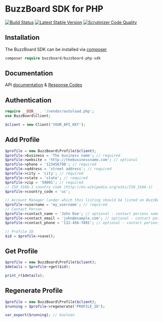 # BuzzBoard SDK for PHP

[![Build Status](https://scrutinizer-ci.com/g/buzzboard/buzzboard-php-sdk/badges/build.png?b=master)](https://travis-ci.org/buzzboard/buzzboard-php-sdk)
[![Latest Stable Version](https://img.shields.io/badge/Latest%20Stable-master-blue.svg)](https://packagist.org/packages/buzzboard/buzzboard-php-sdk)
[![Scrutinizer Code Quality](https://scrutinizer-ci.com/g/BuzzBoard/buzzboard-php-sdk/badges/quality-score.png?b=master)](https://scrutinizer-ci.com/g/BuzzBoard/buzzboard-php-sdk/?branch=master)

## Installation
The BuzzBoard SDK can be installed via [composer](https://getcomposer.org/)
```php
composer require buzzboard/buzzboard-php-sdk
```

## Documentation
API [documentation](https://api.buzzboard.com/documentation) &amp; [Response Codes](https://api.buzzboard.com/documentation/#api-ResponseCodes)

## Authentication
```php
require __DIR__ . '/vendor/autoload.php';
use BuzzBoard\Client;

$client = new Client('YOUR_API_KEY');
```

## Add Profile
```php
$profile = new BuzzBoard\Profile($client);
$profile->business = 'The business name'; // required
$profile->website = 'http://thebusinessname.com'; // optional
$profile->phone = '123456798'; // required
$profile->address = 'street address'; // required
$profile->city = 'city'; // required
$profile->state = 'state'; // required
$profile->zip = '50001'; // required
// ISO 3166-1 country code (http://en.wikipedia.org/wiki/ISO_3166-1)
$profile->country_code = 'us';

// Account Manager (under which this listing should be listed on BuzzBoard)
$profile->username = 'my_username'; // required
// Contact Person
$profile->contact_name = 'John Doe'; // optional - contact persons name
$profile->contact_email = 'john@example.com'; // optional - contact persons email address
$profile->contact_phone = '132-456-7891'; // optional - contact persons phone number

// Profile ID
$id = $profile->save();

```

## Get Profile
```php
$profile = new BuzzBoard\Profile($client);
$details = $profile->get($id);

print_r($details);
```

## Regenerate Profile
```php
$profile = new BuzzBoard\Profile($client);
$running = $profile->regenerate('PROFILE_ID');

var_export($running); // boolean
```


